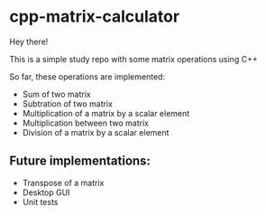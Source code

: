 # cpp-matrix-calculator

Hey there!

This is a simple study repo with some matrix operations using C++

So far, these operations are implemented: 

- Sum of two matrix
- Subtration of two matrix
- Multiplication of a matrix by a scalar element
- Multiplication between two matrix
- Division of a matrix by a scalar element

## Future implementations:
- Transpose of a matrix
- Desktop GUI
- Unit tests
